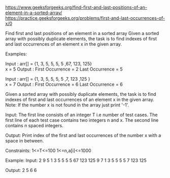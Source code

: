https://www.geeksforgeeks.org/find-first-and-last-positions-of-an-element-in-a-sorted-array/
https://practice.geeksforgeeks.org/problems/first-and-last-occurrences-of-x/0

Find first and last positions of an element in a sorted array
Given a sorted array with possibly duplicate elements, the task is to find indexes of first and last occurrences of an element x in the given array.

Examples:

Input : arr[] = {1, 3, 5, 5, 5, 5 ,67, 123, 125}    
        x = 5
Output : First Occurrence = 2
         Last Occurrence = 5

Input : arr[] = {1, 3, 5, 5, 5, 5 ,7, 123 ,125 }    
        x = 7
Output : First Occurrence = 6
         Last Occurrence = 6
         

Given a sorted array with possibly duplicate elements, the task is to find indexes of first and last occurrences of an element x in the given array.
Note: If the number x is not found in the array just print '-1'.

Input:
The first line consists of an integer T i.e number of test cases. The first line of each test case contains two integers n and x. 
The second line contains n spaced integers.

Output:
Print index of the first and last occurrences of the number x with a space in between.

Constraints: 
1<=T<=100
1<=n,a[i]<=1000

Example:
Input:
2
9 5
1 3 5 5 5 5 67 123 125
9 7
1 3 5 5 5 5 7 123 125

Output:
2 5
6 6
